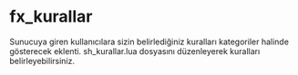 # fx_kurallar
Sunucuya giren kullanıcılara sizin belirlediğiniz kuralları kategoriler halinde gösterecek eklenti. sh_kurallar.lua dosyasını düzenleyerek kuralları belirleyebilirsiniz.